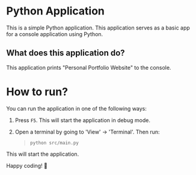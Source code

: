 Python Application
======================
This is a simple Python application. This application serves as a basic app for a console application using Python.

What does this application do?
-------------------------------
This application prints "Personal Portfolio Website" to the console.

# How to run?
You can run the application in one of the following ways:

1. Press `F5`. This will start the application in debug mode.

2. Open a terminal by going to 'View' -> 'Terminal'. Then run:
    > `python src/main.py`

This will start the application.

Happy coding! 🙂